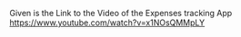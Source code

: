 Given is the Link to the Video of the Expenses tracking App
https://www.youtube.com/watch?v=x1NOsQMMpLY
